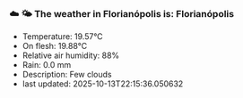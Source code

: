 ### ☁️ 🌤️  The weather in Florianópolis is: Florianópolis

- Temperature: 19.57°C
- On flesh: 19.88°C
- Relative air humidity: 88%
- Rain: 0.0 mm
- Description: Few clouds
- last updated: 2025-10-13T22:15:36.050632
